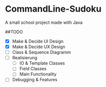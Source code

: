 # CommandLine-Sudoku
A small school project made with Java


##TODO
- [x] Make & Decide UI Design
- [x] Make & Decide UX Design
- [ ] Class & Sequence Diagramm
- [ ] Realisierung
    - [ ] IO & Template Classes
    - [ ] Field Classes
    - [ ] Main Functionality
- [ ] Debugging & Features
